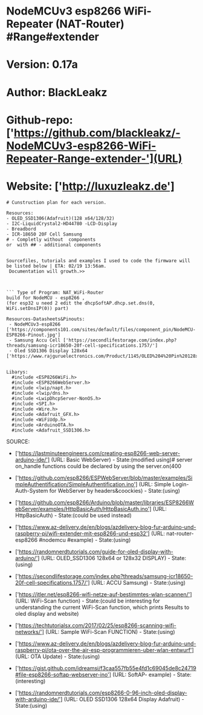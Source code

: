 # NodeMCUv3 esp8266 WiFi-Repeater (NAT-Router) #Range#extender
# Version: 0.17a
# Author: BlackLeakz
# Github-repo: ['https://github.com/blackleakz/-NodeMCUv3-esp8266-WiFi-Repeater-Range-extender-'](URL)
# Website: ['http://luxuzleakz.de']

```
# Cunstruction plan for each version.

Resources:
- OLED_SSD1306(Adafruit)(128 x64/128/32) 
- I2C-LiquidCrystal2-HD44780 -LCD-Display 
- Breadbord 
- ICR-18650 20F Cell Samsung
# - Completly without  components 
or  with ## - additional components
```

```

Sourcefiles, tutorials and examples I used to code the firmware will be listed below | ETA: 02/19 13:56am.
 Documentation will growth.>> 



``` Type of Program: NAT_WiFi-Router 
build for NodeMCU - esp8266 , 
(for esp32 u need 2 edit the dhcpSoftAP.dhcp.set.dns(0, WiFi.setDnsIP(0)) part)

Resources-Datasheets&Pinouts:
 - NodeMCUv3-esp8266 ['https://components101.com/sites/default/files/component_pin/NodeMCU-ESP8266-Pinout.jpg']
 - Samsung Accu Cell ['https://secondlifestorage.com/index.php?threads/samsung-icr18650-20f-cell-specifications.1757/']
 - Oled SSD1306 Display 128x64 ['https://www.rajguruelectronics.com/Product/1145/OLED%204%20Pin%20128x64%20Display%20module%200.96%20inch%20blue%20color.pdf#] 


Libarys:
  #include <ESP8266WiFi.h>
  #include <ESP8266WebServer.h>
  #include <lwip/napt.h>
  #include <lwip/dns.h>
  #include <LwipDhcpServer-NonOS.h>
  #include <SPI.h>
  #include <Wire.h>
  #include <Adafruit_GFX.h>
  #include <WiFiUdp.h>
  #include <ArduinoOTA.h>
  #include <Adafruit_SSD1306.h>
  ```
  
  SOURCE:
  
  - ['https://lastminuteengineers.com/creating-esp8266-web-server-arduino-ide/'] (URL: Basic WebServer) - State:(modified using)# server on_handle functions could be declared by using the server.on(400
  
 - ['https://github.com/esp8266/ESPWebServer/blob/master/examples/SimpleAuthentification/SimpleAuthentification.ino'] (URL: Simple Login-Auth-System for WebServer by headers&coockies) - State:(using)
 - ['https://github.com/esp8266/Arduino/blob/master/libraries/ESP8266WebServer/examples/HttpBasicAuth/HttpBasicAuth.ino'] (URL: HttpBasicAuth) - State:(could be used instead)
  
 - ['https://www.az-delivery.de/en/blogs/azdelivery-blog-fur-arduino-und-raspberry-pi/wifi-extender-mit-esp8266-und-esp32'] (URL: nat-router-esp8266 #nodemcu #example) - State:(using)
  
 - ['https://randomnerdtutorials.com/guide-for-oled-display-with-arduino/'] (URL: OLED_SSD1306 128x64 or 128x32 DISPLAY) - State:(using)
  
  - ['https://secondlifestorage.com/index.php?threads/samsung-icr18650-20f-cell-specifications.1757/'] (URL: ACCU Samsung) - State:(using)
  
  - ['https://itler.net/esp8266-wifi-netze-auf-bestimmtes-wlan-scannen/'] (URL: WiFi-Scan function) - State:(could be interesting for understanding the current WiFi-Scan function, which prints Results to oled display and website)
  - ['https://techtutorialsx.com/2017/02/25/esp8266-scanning-wifi-networks/'] (URL: Sample WiFi-Scan FUNCTION) - State:(using)
  
  - ['https://www.az-delivery.de/en/blogs/azdelivery-blog-fur-arduino-und-raspberry-pi/ota-over-the-air-esp-programmieren-uber-wlan-entwurf'] (URL: OTA Update) - State:(using)
  
  
  
  - ['https://gist.github.com/idreamsi/f3caa557fb55e4fd1c69045de8c24719#file-esp8266-softap-webserver-ino'] (URL: SoftAP- example) - State:(interesting)
  
  - ['https://randomnerdtutorials.com/esp8266-0-96-inch-oled-display-with-arduino-ide/'] (URL: OLED SSD1306 128x64 Display Adafruit) - State:(using)
  
  ```
